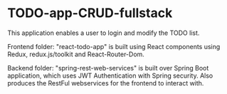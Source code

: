 # TODO-app-CRUD-fullstack
This application enables a user to login and modify the TODO list. 

Frontend folder: "react-todo-app" is built using React components using Redux, redux.js/toolkit and React-Router-Dom.

Backend folder: "spring-rest-web-services" is built over Spring Boot application, which uses JWT Authentication with Spring security. Also produces the RestFul webservices for the frontend to interact with.






